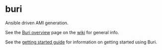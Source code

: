 buri
====

Ansible driven AMI generation.

See the <a href="wiki/Buri-overview">Buri overview</a> page on the <a href="wiki">wiki</a> for general info.

See the <a href="wiki/Getting-started">getting started guide</a> for information on getting started using Buri.


